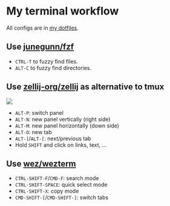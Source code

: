 # My terminal workflow

All configs are in [my dotfiles](https://github.com/haunt98/dotfiles).

## Use [junegunn/fzf](https://github.com/junegunn/fzf)

- `CTRL-T` to fuzzy find files.
- `ALT-C` to fuzzy find directories.

## Use [zellij-org/zellij](https://github.com/zellij-org/zellij) as alternative to tmux

![](https://zellij.dev/documentation/img/overview-status-tab-2.png)

- `ALT-P`: switch panel
- `ALT-N`: new panel vertically (right side)
- `ALT-M`: new panel horizontally (down side)
- `ALT-O`: new tab
- `ALT-]`/`ALT-[`: next/previous tab
- Hold `SHIFT` and click on links, text, ...

## Use [wez/wezterm](https://github.com/wez/wezterm)

- `CTRL-SHIFT-F`/`CMD-F`: search mode
- `CTRL-SHIFT-SPACE`: quick select mode
- `CTRL-SHIFT-X`: copy mode
- `CMD-SHIFT-[`/`CMD-SHIFT-]`: switch tabs

